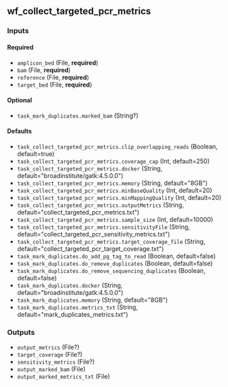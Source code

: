 
## wf_collect_targeted_pcr_metrics

### Inputs

#### Required

  * `amplicon_bed` (File, **required**)
  * `bam` (File, **required**)
  * `reference` (File, **required**)
  * `target_bed` (File, **required**)

#### Optional

  * `task_mark_duplicates.marked_bam` (String?)

#### Defaults

  * `task_collect_targeted_pcr_metrics.clip_overlapping_reads` (Boolean, default=true)
  * `task_collect_targeted_pcr_metrics.coverage_cap` (Int, default=250)
  * `task_collect_targeted_pcr_metrics.docker` (String, default="broadinstitute/gatk:4.5.0.0")
  * `task_collect_targeted_pcr_metrics.memory` (String, default="8GB")
  * `task_collect_targeted_pcr_metrics.minBaseQuality` (Int, default=20)
  * `task_collect_targeted_pcr_metrics.minMappingQuality` (Int, default=20)
  * `task_collect_targeted_pcr_metrics.outputMetrics` (String, default="collect_targeted_pcr_metrics.txt")
  * `task_collect_targeted_pcr_metrics.sample_size` (Int, default=10000)
  * `task_collect_targeted_pcr_metrics.sensitivityFile` (String, default="collect_targeted_pcr_sensitivity_metrics.txt")
  * `task_collect_targeted_pcr_metrics.target_coverage_file` (String, default="collect_targeted_pcr_target_coverage.txt")
  * `task_mark_duplicates.do_add_pg_tag_to_read` (Boolean, default=false)
  * `task_mark_duplicates.do_remove_duplicates` (Boolean, default=false)
  * `task_mark_duplicates.do_remove_sequencing_duplicates` (Boolean, default=false)
  * `task_mark_duplicates.docker` (String, default="broadinstitute/gatk:4.5.0.0")
  * `task_mark_duplicates.memory` (String, default="8GB")
  * `task_mark_duplicates.metrics_txt` (String, default="mark_duplicates_metrics.txt")

### Outputs

  * `output_metrics` (File?)
  * `target_coverage` (File?)
  * `sensitivity_metrics` (File?)
  * `output_marked_bam` (File)
  * `output_marked_metrics_txt` (File)
